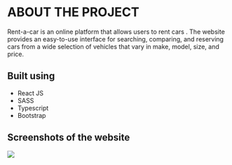 <h1>ABOUT THE PROJECT </h1>
<p>Rent-a-car is an online platform that allows users to rent cars . The website provides an easy-to-use interface for searching, comparing, and reserving cars from a wide selection of vehicles that vary in make, model, size, and price.</p>

<h2>Built using</h2>
<ul>
  <li>React JS</li>
  <li>SASS</li>
  <li>Typescript</li>
  <li>Bootstrap</li>
</ul>

<h2>Screenshots of the website</h2>
<img src="https://github-production-user-asset-6210df.s3.amazonaws.com/62480922/279141646-a89765a8-8da0-4acf-94aa-984978af2113.jpeg"/>
